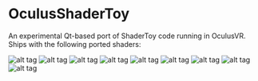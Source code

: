 OculusShaderToy
===============

An experimental Qt-based port of ShaderToy code running in OculusVR.
Ships with the following ported shaders:

![alt tag](https://raw.githubusercontent.com/portsmouth/OculusShaderToy/master/images/seascape.png)
![alt tag](https://raw.githubusercontent.com/portsmouth/OculusShaderToy/master/images/lovetunnel.png)
![alt tag](https://raw.githubusercontent.com/portsmouth/OculusShaderToy/master/images/metaballs.png)
![alt tag](https://raw.githubusercontent.com/portsmouth/OculusShaderToy/master/images/mengerDistort.png)
![alt tag](https://raw.githubusercontent.com/portsmouth/OculusShaderToy/master/images/mengersDream.png)
![alt tag](https://raw.githubusercontent.com/portsmouth/OculusShaderToy/master/images/waterpipe.png)
![alt tag](https://raw.githubusercontent.com/portsmouth/OculusShaderToy/master/images/mirrorRoom.png)
![alt tag](https://raw.githubusercontent.com/portsmouth/OculusShaderToy/master/images/repetition.png)
![alt tag](https://raw.githubusercontent.com/portsmouth/OculusShaderToy/master/images/minecraft.png)




